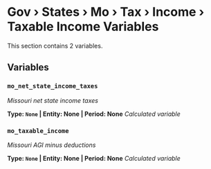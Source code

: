 # Gov › States › Mo › Tax › Income › Taxable Income Variables

This section contains 2 variables.

## Variables

### `mo_net_state_income_taxes`
*Missouri net state income taxes*

**Type: `None` | Entity: None | Period: None**
*Calculated variable*

### `mo_taxable_income`
*Missouri AGI minus deductions*

**Type: `None` | Entity: None | Period: None**
*Calculated variable*
